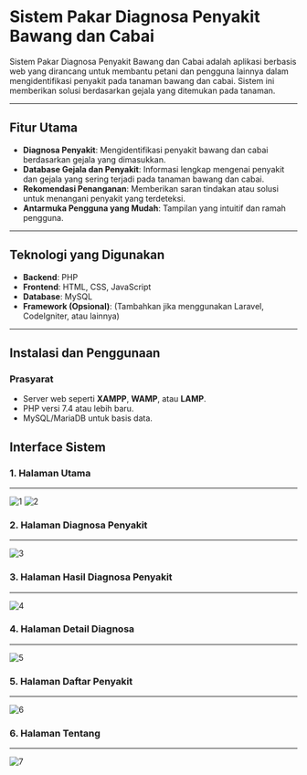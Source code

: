 # Sistem Pakar Diagnosa Penyakit Bawang dan Cabai

Sistem Pakar Diagnosa Penyakit Bawang dan Cabai adalah aplikasi berbasis web yang dirancang untuk membantu petani dan pengguna lainnya dalam mengidentifikasi penyakit pada tanaman bawang dan cabai. Sistem ini memberikan solusi berdasarkan gejala yang ditemukan pada tanaman.

---

## Fitur Utama

- **Diagnosa Penyakit**: Mengidentifikasi penyakit bawang dan cabai berdasarkan gejala yang dimasukkan.
- **Database Gejala dan Penyakit**: Informasi lengkap mengenai penyakit dan gejala yang sering terjadi pada tanaman bawang dan cabai.
- **Rekomendasi Penanganan**: Memberikan saran tindakan atau solusi untuk menangani penyakit yang terdeteksi.
- **Antarmuka Pengguna yang Mudah**: Tampilan yang intuitif dan ramah pengguna.

---

## Teknologi yang Digunakan

- **Backend**: PHP
- **Frontend**: HTML, CSS, JavaScript
- **Database**: MySQL
- **Framework (Opsional)**: (Tambahkan jika menggunakan Laravel, CodeIgniter, atau lainnya)

---

## Instalasi dan Penggunaan

### Prasyarat
- Server web seperti **XAMPP**, **WAMP**, atau **LAMP**.
- PHP versi 7.4 atau lebih baru.
- MySQL/MariaDB untuk basis data.

## Interface Sistem 

### 1. Halaman Utama
---
![1](assets/interface/1.png)
![2](assets/interface/2.png)
### 2. Halaman Diagnosa Penyakit
---
![3](assets/interface/3.png)
### 3. Halaman Hasil Diagnosa Penyakit
---
![4](assets/interface/4.png)
### 4. Halaman Detail Diagnosa 
---
![5](assets/interface/5.png)
### 5. Halaman Daftar Penyakit
---
![6](assets/interface/6.png)
### 6. Halaman Tentang
---
![7](assets/interface/7.png)

